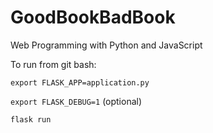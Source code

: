 # GoodBookBadBook

Web Programming with Python and JavaScript


To run from git bash:

`export FLASK_APP=application.py`

`export FLASK_DEBUG=1`   (optional)

`flask run`
